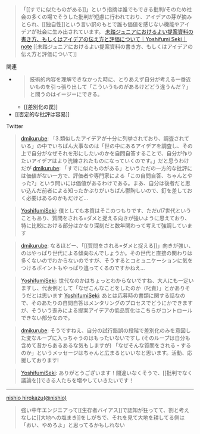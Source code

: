 
>  「[[すでに似たものがある]]」という指摘は誰でもできる批判/そのため社会の多くの場でそうした批判が短慮に行われており、アイデアの芽が摘みとられ、[[独自性]]という言い訳のもとで誰も価値を感じない機能やアイデアが社会に生み出されています。
[未踏ジュニアにおけるよい提案資料の書き方、もしくはアイデアの伝え方と評価について｜Yoshifumi Seki｜note](https://note.com/yoshifumiseki/n/n1e928281d7dc) [[未踏ジュニアにおけるよい提案資料の書き方、もしくはアイデアの伝え方と評価について]]

関連
- >  技術的内容を理解できなかった時に、とりあえず自分が考える一番近いものを引っ張り出して「こういうものがあるけどどう違うんだ？」と問うのはイージーにできる。
    - [[差別化の罠]]
- [[否定的な批評は容易]]

Twitter
> [dmikurube](https://twitter.com/dmikurube/status/1509499539752857608): 「3.類似したアイデアが十分に列挙されており、調査されている」の中でいちばん大事なのは「世の中にあるアイデアを調査し、その上で自分がなぜそれを形にしたいのかを自問自答することで、自分が作りたいアイデアはより洗練されたものになっていくのです。」だと思うわけだが
> [dmikurube](https://twitter.com/dmikurube/status/1509500825252507654): 「すでに似たものがある」というただの一方的な批評には価値がない一方で、評価者や専門家による「この自問自答、ちゃんとやった?」という問いには価値があるわけである。まあ、自分は後者だと思い込んだ前者による知ったかぶりがいちばん鬱陶しいので、釘を差しておく必要はあるのかもだけど…

> [YoshifumiSeki](https://twitter.com/YoshifumiSeki/status/1509503954388140037): 僕としても本質はそこのつもりです、ただu17世代ということもあり、質問をされる=ダメと捉える向きが強いように思えており、特に比較における部分はかなり深刻だと数年関わって考えて強調しています

> [dmikurube](https://twitter.com/dmikurube/status/1509504914015555587): なるほどー、「[[質問をされる=ダメと捉える]]」向きが強い、のはやっぱり世代による傾向なんでしょうか。その世代と直接の関わりは多くないのでわからないのですが、そうするとコミュニケーションに気をつけるポイントもやっぱり違ってくるのですかねえ…

> [YoshifumiSeki](https://twitter.com/YoshifumiSeki/status/1509506934143328268): 世代なのかはちょっとわからないですね、大人にも一定いますし、代表例として「なぜこんなことをしたのか（叱責）」とかありそうだとは思います
> [YoshifumiSeki](https://twitter.com/YoshifumiSeki/status/1509507287450329096): あとは応募時の書類に関する話なので、そのあたりの自問自答はメンタリングのプロセスでどうにかできますが、そういう歪みによる提案アイデアの低品質化はこちらがコントロールできない部分なので。

> [dmikurube](https://twitter.com/dmikurube/status/1509508871626575872): そうですねえ、自分の試行錯誤の段階で差別化のみを意図した変なループに入っちゃうのはもったいないですし (そのループは自分も含めて昔からあるあるな気もしますが) 「なぜそんな質問をされる・するのか」というメッセージはちゃんと広まるといいなと思います。活動、応援しております!

> [YoshifumiSeki](https://twitter.com/YoshifumiSeki/status/1509512544524042241): ありがとうございます！間違いなくそうで、[[批判でなく議論を]]できる人たちを増やしていきたいです！

---

[nishio hirokazu(@nishio)](https://twitter.com/nishio/status/1509515237711818752)
> 強い中年エンジニアって[[生存者バイアス]]で認知が狂ってて、割と考えなしに[[大地への塩まき]]をしがちで、それを見て大地を耕してる側は「おい、やめろよ」と思ってるかもしれない
